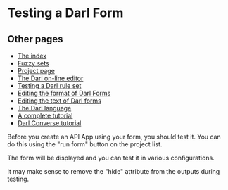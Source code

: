﻿Testing a Darl Form
=====

## Other pages

+ [The index](index)
+ [Fuzzy sets](fuzzysets)
+ [Project page](projectpage)
+ [The Darl on-line editor](darleditor)
+ [Testing a Darl rule set](darltest)
+ [Editing the format of Darl Forms](formeditor)
+ [Editing the text of Darl forms](languageeditor)
+ [The Darl language](darl)
+ [A complete tutorial](tutorial)
+ [Darl Converse tutorial](conversetutorial)


Before you create an API App using your form, you should test it.
You can do this using the "run form" button on the project list.

The form will be displayed and you can test it in various configurations.

It may make sense to remove the "hide" attribute from the outputs during testing.
